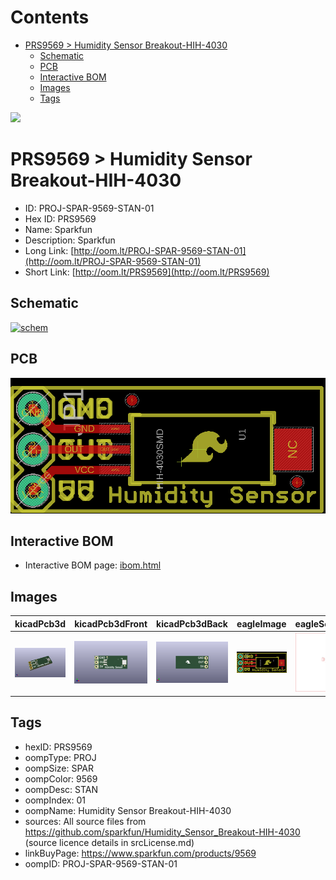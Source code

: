 



Contents
========

* [PRS9569 > Humidity Sensor Breakout-HIH-4030](#prs9569--humidity-sensor-breakout-hih-4030)
	* [Schematic](#schematic)
	* [PCB](#pcb)
	* [Interactive BOM](#interactive-bom)
	* [Images](#images)
	* [Tags](#tags)
  
![][im]
# PRS9569 > Humidity Sensor Breakout-HIH-4030

- ID: PROJ-SPAR-9569-STAN-01
- Hex ID: PRS9569
- Name: Sparkfun
- Description: Sparkfun
- Long Link: [http://oom.lt/PROJ-SPAR-9569-STAN-01](http://oom.lt/PROJ-SPAR-9569-STAN-01)
- Short Link: [http://oom.lt/PRS9569](http://oom.lt/PRS9569)

## Schematic
  
[![schem](eagleSchemImage.png)](eagleSchemImage.png)
## PCB
  
[![pcb](eagleImage.png)](eagleImage.png)
## Interactive BOM

- Interactive BOM page: [ibom.html](https://htmlpreview.github.io/?https://github.com/oomlout/oomlout_OOMP_projects/blob/main/PROJ-SPAR-9569-STAN-01/kicad/bom/ibom.html)

## Images
  
  

|kicadPcb3d|kicadPcb3dFront|kicadPcb3dBack|eagleImage|eagleSchemImage|
| :---: | :---: | :---: | :---: | :---: |
|[![kicadPcb3d](kicadPcb3d_140.png)](kicadPcb3d.png)|[![kicadPcb3dFront](kicadPcb3dFront_140.png)](kicadPcb3dFront.png)|[![kicadPcb3dBack](kicadPcb3dBack_140.png)](kicadPcb3dBack.png)|[![eagleImage](eagleImage_140.png)](eagleImage.png)|[![eagleSchemImage](eagleSchemImage_140.png)](eagleSchemImage.png)|

## Tags

- hexID: PRS9569
- oompType: PROJ
- oompSize: SPAR
- oompColor: 9569
- oompDesc: STAN
- oompIndex: 01
- oompName: Humidity Sensor Breakout-HIH-4030
- sources: All source files from https://github.com/sparkfun/Humidity_Sensor_Breakout-HIH-4030 (source licence details in srcLicense.md)
- linkBuyPage: https://www.sparkfun.com/products/9569
- oompID: PROJ-SPAR-9569-STAN-01



[im]: kicadPcb3d_450.png
